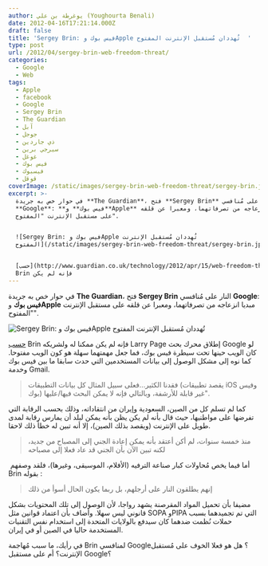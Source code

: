 ```yaml
---
author: يوغرطة بن علي (Youghourta Benali)
date: 2012-04-16T17:21:14.000Z
draft: false
title: 'Sergey Brin: فيس بوك وApple تُهددان مُستقبل الإنترنت المفتوح  '
type: post
url: /2012/04/sergey-brin-web-freedom-threat/
categories:
  - Google
  - Web
tags:
  - Apple
  - facebook
  - Google
  - Sergey Brin
  - The Guardian
  - آبل
  - جوجل
  - ذي جاردين
  - سيرجي برين
  - غوغل
  - فيس بوك
  - فيسبوك
  - قوقل
coverImage: /static/images/sergey-brin-web-freedom-threat/sergey-brin.jpg
excerpt: >-
  في حوار خص به جريدة **The Guardian**، فتح **Sergey Brin** النار على مُنافسي
  **Google**: **فيس بوك** و**Apple** مبديا انزعاجه من تصرفاتهما، ومعبرا عن قلقه
  على مستقبل الإنترنت "المفتوح".


  ![Sergey Brin: فيس بوك وApple تُهددان مُستقبل الإنترنت
  المفتوح](/static/images/sergey-brin-web-freedom-threat/sergey-brin.jpg)


  [حسب](http://www.guardian.co.uk/technology/2012/apr/15/web-freedom-threat-google-brin)
  Brin فإنه لم يكن
---
```

في حوار خص به جريدة **The Guardian**، فتح **Sergey Brin** النار على مُنافسي **Google**: **فيس بوك** و**Apple** مبديا انزعاجه من تصرفاتهما، ومعبرا عن قلقه على مستقبل الإنترنت "المفتوح".

![Sergey Brin: فيس بوك وApple تُهددان مُستقبل الإنترنت المفتوح](/static/images/sergey-brin-web-freedom-threat/sergey-brin.jpg)

[حسب](http://www.guardian.co.uk/technology/2012/apr/15/web-freedom-threat-google-brin) Brin فإنه لم يكن ممكنا له ولشريكه Larry Page إطلاق محرك بحث Google لو كان الويب حينها تحت سيطرة فيس بوك، فما جعل مهمتهما سهلة هو كون الويب مفتوحا. كما نوه إلى مشكل الوصول إلى بيانات المستخدمين التي حدث سابقا ما بين فيس بوك وخدمة Gmail.

> فقدنا الكثير...فعلى سبيل المثال كل بيانات التطبيقات (يقصد تطبيقات iOS وفيس بوك) غير قابلة للأرشفة، وبالتالي فإنه لا يمكن البحث فيها/عليها".

كما لم تسلم كل من الصين، السعودية وإيران من انتقاداته، وذلك بحسب الرقابة التي تفرضها على مواطنيها، حيث قال بأنه لم يكن يظن بأنه يمكن لبلد أن يمارس رقابة لمدى طويل على الإنترنت (ويقصد بذلك الصين)، إلا أنه تبين له خطأ ذلك لاحقا.

> منذ خمسة سنوات، لم أكن أعتقد بأنه يمكن إعادة الجني إلى المصباح من جديد، لكنه تبين الآن بأن الجني قد عاد فعلا إلى مصباحه

 أما فيما يخص مُحاولات كبار صناعة الترفيه (الأفلام، الموسيقى، وغيرها)، فلقد وصفهم Brin بقوله :

> إنهم يطلقون النار على أرجلهم، بل ربما يكون الحال أسوأ من ذلك

مضيفا بأن تحميل المواد المقرصنة يشهد رواجا، لأن الوصول إلى تلك المحتويات بشكل قانوني ليس سهلا. وأضاف بأن اعتماد قوانين مثل SOPA وPIPA التي تم تجميدهما بسبب حملات نُظمت ضدهما كان سيدفع بالولايات المتحدة إلى استخدام نفس التقنيات المستخدمة حاليا في الصين أو في إيران.

في رأيك، ما سبب مُهاجمة Brin لمنافسي Google؟ هل هو فعلا الخوف على مُستقبل الإنترنت؟ أم على مستقبل Google؟
